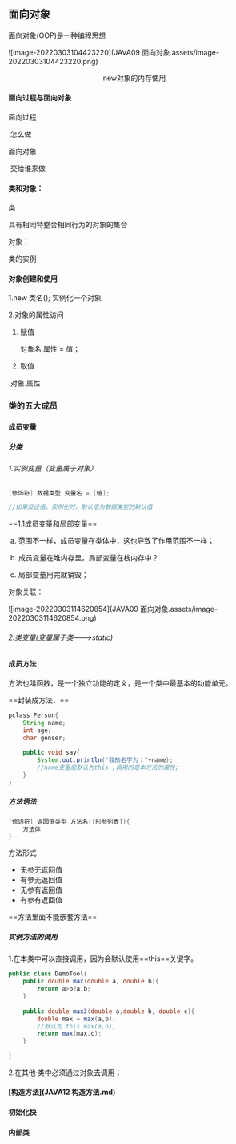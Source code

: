 ## 面向对象

面向对象(OOP)是一种编程思想

![image-20220303104423220](JAVA09 面向对象.assets/image-20220303104423220.png)

<div align = "center">new对象的内存使用</div>



#### 面向过程与面向对象

面向过程

​	怎么做



面向对象

​	交给谁来做



#### 类和对象：

类

具有相同特整合相同行为的对象的集合



对象：

类的实例  



#### 对象创建和使用

1.new 类名(); 实例化一个对象

2.对象的属性访问

1. 赋值

   对象名.属性 = 值；

2. 取值

​	对象.属性



### 类的五大成员

#### 成员变量

##### 分类

###### 1.实例变量（变量属于对象）

```java
[修饰符] 数据类型 变量名 = [值];

//如果没设值，实例化时，默认值为数据类型的默认值
```

==1.1成员变量和局部变量==

​	a. 范围不一样，成员变量在类体中，这也导致了作用范围不一样；

​	b. 成员变量在堆内存里，局部变量在栈内存中？

​	c. 局部变量用完就销毁；



对象关联：

![image-20220303114620854](JAVA09 面向对象.assets/image-20220303114620854.png)



###### 2.类变量(变量属于类--->static)



#### 成员方法

方法也叫函数，是一个独立功能的定义，是一个类中最基本的功能单元。

==封装成方法，==

```java
pclass Person{
    String name;
    int age;
    char genser;
    
    public void say{
        System.out.println("我的名字为："+name);
        //name变量前默认为this.;调用的是本方法的属性;
    }
}
```



##### 方法语法

```java
[修饰符] 返回值类型 方法名([形参列表]){
    方法体
}
```

方法形式

- 无参无返回值
- 有参无返回值
- 无参有返回值
- 有参有返回值

 ==方法里面不能嵌套方法==



##### 实例方法的调用

1.在本类中可以直接调用，因为会默认使用==this==关键字。

```java
public class DemoTool{
    public double max(double a, double b){
        return a>b?a:b;
    }
    
    public double max3(double a,double b, double c){
        double max = max(a,b);
        //默认为 this.max(a,b);
        return max(max,c);
    }
    
}
```

2.在其他·类中必须通过对象去调用；



#### [构造方法](JAVA12 构造方法.md)



#### 初始化快



#### 内部类
